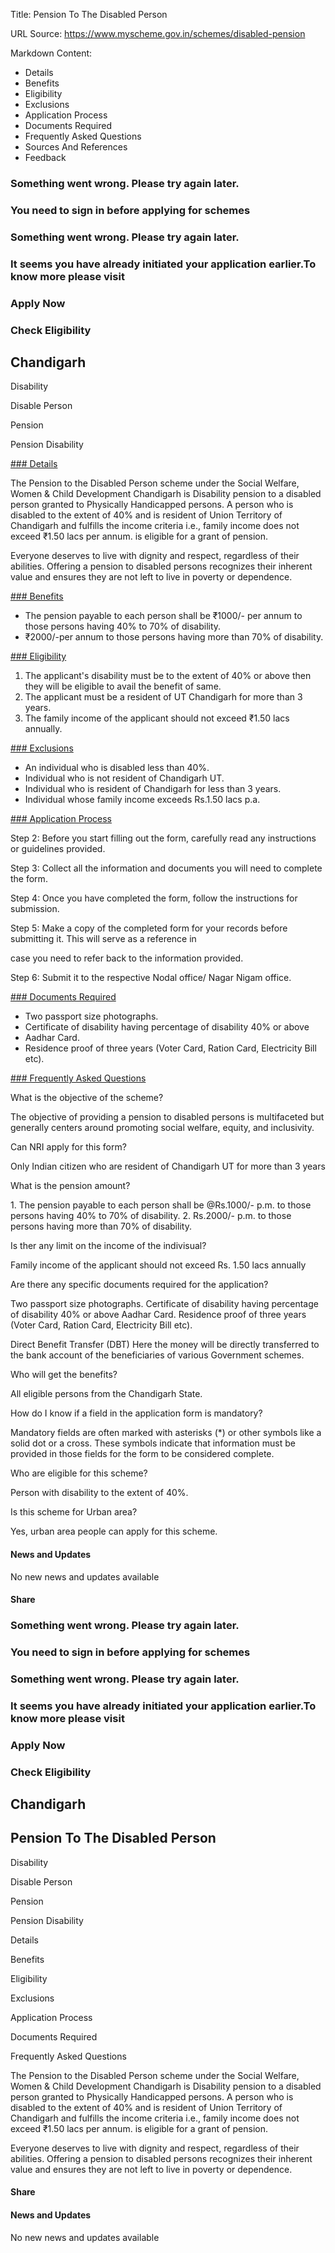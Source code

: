 Title: Pension To The Disabled Person

URL Source: https://www.myscheme.gov.in/schemes/disabled-pension

Markdown Content:
*   Details
*   Benefits
*   Eligibility
*   Exclusions
*   Application Process
*   Documents Required
*   Frequently Asked Questions
*   Sources And References
*   Feedback

### Something went wrong. Please try again later.

### 

### You need to sign in before applying for schemes

### Something went wrong. Please try again later.

### It seems you have already initiated your application earlier.To know more please visit

### Apply Now

### Check Eligibility

Chandigarh
----------

Disability

Disable Person

Pension

Pension Disability

[### Details](https://www.myscheme.gov.in/schemes/disabled-pension#details)

The Pension to the Disabled Person scheme under the Social Welfare, Women & Child Development Chandigarh is Disability pension to a disabled person granted to Physically Handicapped persons. A person who is disabled to the extent of 40% and is resident of Union Territory of Chandigarh and fulfills the income criteria i.e., family income does not exceed ₹1.50 lacs per annum. is eligible for a grant of pension.

Everyone deserves to live with dignity and respect, regardless of their abilities. Offering a pension to disabled persons recognizes their inherent value and ensures they are not left to live in poverty or dependence.

[### Benefits](https://www.myscheme.gov.in/schemes/disabled-pension#benefits)

*   The pension payable to each person shall be ₹1000/- per annum to those persons having 40% to 70% of disability.
*   ₹2000/-per annum to those persons having more than 70% of disability.

[### Eligibility](https://www.myscheme.gov.in/schemes/disabled-pension#eligibility)

1.  The applicant's disability must be to the extent of 40% or above then they will be eligible to avail the benefit of same.
2.  The applicant must be a resident of UT Chandigarh for more than 3 years.
3.  The family income of the applicant should not exceed ₹1.50 lacs annually.

[### Exclusions](https://www.myscheme.gov.in/schemes/disabled-pension#exclusions)

*   An individual who is disabled less than 40%.
*   Individual who is not resident of Chandigarh UT.
*   Individual who is resident of Chandigarh for less than 3 years.
*   Individual whose family income exceeds Rs.1.50 lacs p.a.

[### Application Process](https://www.myscheme.gov.in/schemes/disabled-pension#application-process)

Step 2: Before you start filling out the form, carefully read any instructions or guidelines provided.

Step 3: Collect all the information and documents you will need to complete the form.

Step 4: Once you have completed the form, follow the instructions for submission.

Step 5: Make a copy of the completed form for your records before submitting it. This will serve as a reference in

case you need to refer back to the information provided.

Step 6: Submit it to the respective Nodal office/ Nagar Nigam office.

[### Documents Required](https://www.myscheme.gov.in/schemes/disabled-pension#documents-required)

*   Two passport size photographs.
*   Certificate of disability having percentage of disability 40% or above
*   Aadhar Card.
*   Residence proof of three years (Voter Card, Ration Card, Electricity Bill etc).

[### Frequently Asked Questions](https://www.myscheme.gov.in/schemes/disabled-pension#faqs)

What is the objective of the scheme?

The objective of providing a pension to disabled persons is multifaceted but generally centers around promoting social welfare, equity, and inclusivity.

Can NRI apply for this form?

Only Indian citizen who are resident of Chandigarh UT for more than 3 years

What is the pension amount?

1\. The pension payable to each person shall be @Rs.1000/- p.m. to those persons having 40% to 70% of disability. 2. Rs.2000/- p.m. to those persons having more than 70% of disability.

Is ther any limit on the income of the indivisual?

Family income of the applicant should not exceed Rs. 1.50 lacs annually

Are there any specific documents required for the application?

Two passport size photographs. Certificate of disability having percentage of disability 40% or above Aadhar Card. Residence proof of three years (Voter Card, Ration Card, Electricity Bill etc).

Direct Benefit Transfer (DBT) Here the money will be directly transferred to the bank account of the beneficiaries of various Government schemes.

Who will get the benefits?

All eligible persons from the Chandigarh State.

How do I know if a field in the application form is mandatory?

Mandatory fields are often marked with asterisks (\*) or other symbols like a solid dot or a cross. These symbols indicate that information must be provided in those fields for the form to be considered complete.

Who are eligible for this scheme?

Person with disability to the extent of 40%.

Is this scheme for Urban area?

Yes, urban area people can apply for this scheme.

#### News and Updates

No new news and updates available

#### Share

### Something went wrong. Please try again later.

### 

### You need to sign in before applying for schemes

### Something went wrong. Please try again later.

### It seems you have already initiated your application earlier.To know more please visit

### Apply Now

### Check Eligibility

Chandigarh
----------

Pension To The Disabled Person
------------------------------

Disability

Disable Person

Pension

Pension Disability

Details

Benefits

Eligibility

Exclusions

Application Process

Documents Required

Frequently Asked Questions

The Pension to the Disabled Person scheme under the Social Welfare, Women & Child Development Chandigarh is Disability pension to a disabled person granted to Physically Handicapped persons. A person who is disabled to the extent of 40% and is resident of Union Territory of Chandigarh and fulfills the income criteria i.e., family income does not exceed ₹1.50 lacs per annum. is eligible for a grant of pension.

Everyone deserves to live with dignity and respect, regardless of their abilities. Offering a pension to disabled persons recognizes their inherent value and ensures they are not left to live in poverty or dependence.

#### Share

#### News and Updates

No new news and updates available
